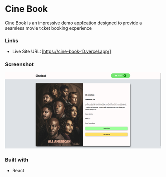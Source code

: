 # Cine Book
Cine Book is an impressive demo application designed to provide a seamless movie ticket booking experience

### Links

- Live Site URL: [https://cine-book-10.vercel.app/]

### Screenshot

![](screenshot/Screenshot1.png)

### Built with

- React
